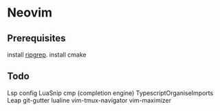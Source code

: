 # Neovim

## Prerequisites 
install [ripgrep](https://github.com/BurntSushi/ripgrep).
install cmake

## Todo
Lsp config
LuaSnip
cmp (completion engine)
TypescriptOrganiseImports
Leap
git-gutter
lualine
vim-tmux-navigator
vim-maximizer
